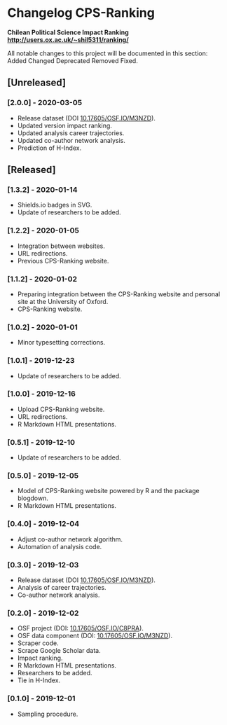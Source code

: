 # Changelog CPS-Ranking
**Chilean Political Science Impact Ranking** \
**http://users.ox.ac.uk/~shil5311/ranking/**

All notable changes to this project will be documented in this section: <i class="fas fa-plus-circle"></i> Added <i class="fas fa-exchange-alt"></i> Changed <i class="fas fa-minus-circle"></i> Deprecated <i class="fas fa-trash-alt"></i> Removed <i class="fas fa-wrench"></i> Fixed.

## [Unreleased]

### [2.0.0] - 2020-03-05
- <i class="fas fa-plus-circle"></i> Release dataset (DOI [10.17605/OSF.IO/M3NZD](http://doi.org/10.17605/OSF.IO/M3NZD)).
- <i class="fas fa-plus-circle"></i> Updated version impact ranking.
- <i class="fas fa-plus-circle"></i> Updated analysis career trajectories.
- <i class="fas fa-plus-circle"></i> Updated co-author network analysis.
- <i class="fas fa-plus-circle"></i> Prediction of H-Index.

## [Released]

### [1.3.2] - 2020-01-14
- <i class="fas fa-plus-circle"></i> Shields.io badges in SVG.
- <i class="fas fa-exchange-alt"></i> Update of researchers to be added.

### [1.2.2] - 2020-01-05
- <i class="fas fa-plus-circle"></i> Integration between websites.
- <i class="fas fa-exchange-alt"></i> URL redirections.
- <i class="fas fa-trash-alt"></i> Previous CPS-Ranking website.

### [1.1.2] - 2020-01-02
- <i class="fas fa-plus-circle"></i> Preparing integration between the CPS-Ranking website and personal site at the University of Oxford.
- <i class="fas fa-minus-circle"></i> CPS-Ranking website.

### [1.0.2] - 2020-01-01
- <i class="fas fa-exchange-alt"></i> Minor typesetting corrections.

### [1.0.1] - 2019-12-23
- <i class="fas fa-exchange-alt"></i> Update of researchers to be added.

### [1.0.0] - 2019-12-16
- <i class="fas fa-plus-circle"></i> Upload CPS-Ranking website.
- <i class="fas fa-exchange-alt"></i> URL redirections.
- <i class="fas fa-trash-alt"></i> R Markdown HTML presentations.

### [0.5.1] - 2019-12-10
- <i class="fas fa-exchange-alt"></i> Update of researchers to be added.

### [0.5.0] - 2019-12-05
- <i class="fas fa-plus-circle"></i> Model of CPS-Ranking website powered by R and the package blogdown.
- <i class="fas fa-minus-circle"></i> R Markdown HTML presentations.

### [0.4.0] - 2019-12-04
- <i class="fas fa-exchange-alt"></i> Adjust co-author network algorithm.
- <i class="fas fa-exchange-alt"></i> Automation of analysis code.

### [0.3.0] - 2019-12-03
- <i class="fas fa-plus-circle"></i> Release dataset (DOI [10.17605/OSF.IO/M3NZD](http://doi.org/10.17605/OSF.IO/M3NZD)).
- <i class="fas fa-plus-circle"></i> Analysis of career trajectories.
- <i class="fas fa-plus-circle"></i> Co-author network analysis.

### [0.2.0] - 2019-12-02
- <i class="fas fa-plus-circle"></i> OSF project (DOI: [10.17605/OSF.IO/C8PRA](http://doi.org/10.17605/OSF.IO/C8PRA)).
- <i class="fas fa-plus-circle"></i> OSF data component (DOI: [10.17605/OSF.IO/M3NZD](http://doi.org/10.17605/OSF.IO/M3NZD)).
- <i class="fas fa-plus-circle"></i> Scraper code.
- <i class="fas fa-plus-circle"></i> Scrape Google Scholar data.
- <i class="fas fa-plus-circle"></i> Impact ranking.
- <i class="fas fa-plus-circle"></i> R Markdown HTML presentations.
- <i class="fas fa-plus-circle"></i> Researchers to be added.
- <i class="fas fa-wrench"></i> Tie in H-Index.

### [0.1.0] - 2019-12-01
- <i class="fas fa-plus-circle"></i> Sampling procedure.
